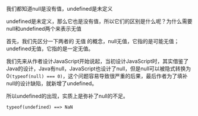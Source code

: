 我们都知道null是没有值，undefined是未定义

undefined是未定义，那么它也是没有值，所以它们的区别是什么呢？为什么需要null和undefined两个来表示无值



首先，我们先区分一下两者的 无值 的概念，null无值，它指的是可能无值；undefined无值，它指的是一定无值。

我们先来从作者设计JavaScript开始说起，当初设计JavaScript时，其实借鉴了Java的设计，Java有null，JavaScript也设计了null，但是null可以被隐式转换为0`(typeof(null) === 0)`，这个问题容易导致很严重的后果，最后作者为了填补null的设计缺陷，就新增了undefined。

所以undefined的出现，实质上是弥补了null的不足。

`typeof(undefined) ==> NaN`